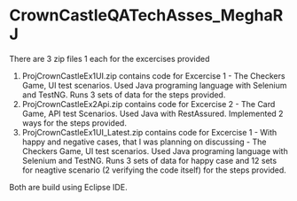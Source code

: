 # CrownCastleQATechAsses_MeghaRJ

There are 3 zip files 1 each for the excercises provided
1. ProjCrownCastleEx1UI.zip contains code for Excercise 1 - The Checkers Game, UI test scenarios. Used Java programing language with Selenium and TestNG. Runs 3 sets of data for the steps provided.
2. ProjCrownCastleEx2Api.zip contains code for Excercise 2 - The Card Game, API test Scenarios. Used Java with RestAssured. Implemented 2 ways for the steps provided.
3. ProjCrownCastleEx1UI_Latest.zip contains code for Excercise 1 - With happy and negative cases, that I was planning on discussing - The Checkers Game, UI test scenarios. Used Java programing language with Selenium and TestNG. Runs 3 sets of data for happy case and 12 sets for neagtive scenario (2 verifying the code itself) for the steps provided.

Both are build using Eclipse IDE.
